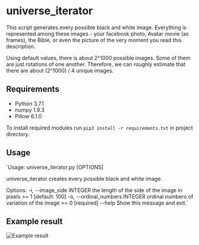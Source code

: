 # universe_iterator

This script generates every possible black and white image. Everything is represented among these images - your facebook photo, Avatar movie (as frames), the Bible, or even the picture of the very moment you read this description.

Using default values, there is about 2^1000 possible images. Some of them are just rotations of one another. Therefore, we can roughly estimate that there are about (2^1000) / 4 unique images.

## Requirements

- Python 3.7.1
- numpy 1.9.3
- Pillow 6.1.0

To install required modules run `pip3 install -r requirements.txt` in project directory.

## Usage

`Usage: universe_iterator.py [OPTIONS]

  universe_iterator creates every possible black and white image.

Options:
  -i, --image_side INTEGER       the length of the side of the image in pixels
                                 >= 1  [default: 100]
  -o, --ordinal_numbers INTEGER  ordinal numbers of variation of the image >=
                                 0  [required]
  --help                         Show this message and exit.`

## Example result

![Example result]()

